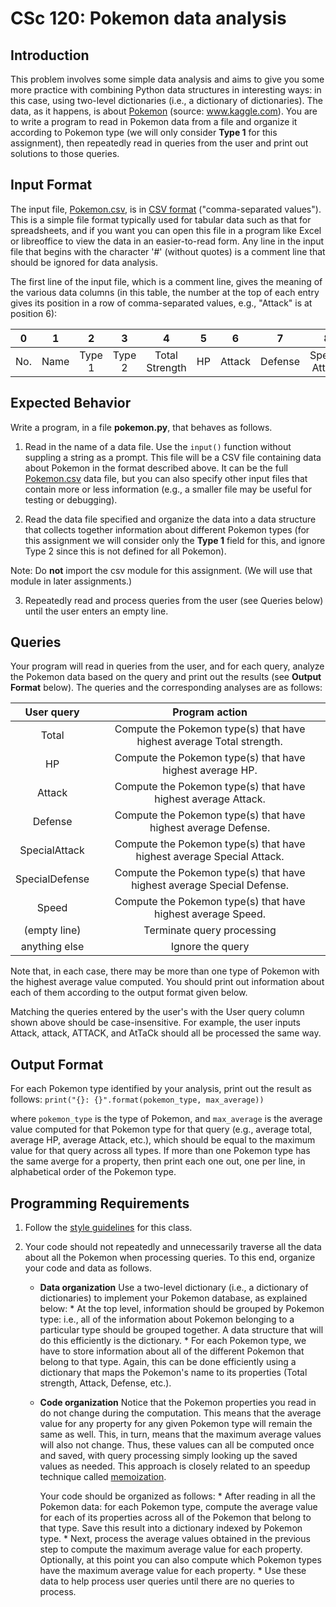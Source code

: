 # CSc 120: Pokemon data analysis

## Introduction
This problem involves some simple data analysis and aims to give you some more practice with combining Python data structures in interesting ways: in this case, using two-level dictionaries (i.e., a dictionary of dictionaries). The data, as it happens, is about [Pokemon](https://www.pokemon.com/us/) (source: www.kaggle.com). You are to write a program to read in Pokemon data from a file and organize it according to Pokemon type (we will only consider **Type 1** for this assignment), then repeatedly read in queries from the user and print out solutions to those queries.

## Input Format
The input file, [Pokemon.csv](Pokemon.csv), is in [CSV format](https://en.wikipedia.org/wiki/Comma-separated_values) ("comma-separated values"). This is a simple file format typically used for tabular data such as that for spreadsheets, and if you want you can open this file in a program like Excel or libreoffice to view the data in an easier-to-read form.
Any line in the input file that begins with the character '#' (without quotes) is a comment line that should be ignored for data analysis.

The first line of the input file, which is a comment line, gives the meaning of the various data columns (in this table, the number at the top of each entry gives its position in a row of comma-separated values, e.g., "Attack" is at position 6):

| 0     | 1 | 2 | 3 | 4 | 5 | 6 | 7 | 8 | 9 | 10 | 11 | 12 |
| :---: | :---:|  :---: |:---: |:---: |:---: |:---: |:---: |:---: |:---: |:---: |:---: |:---: |
| No. | Name | Type 1 | Type 2 | Total Strength | HP | Attack | Defense | Special Attack | Special Defense | Speed | Generation | Legendary? |

## Expected Behavior
Write a program, in a file **pokemon.py**, that behaves as follows.

1. Read in the name of a data file. Use the `input()` function without suppling a string as a prompt. This file will be a CSV file containing data about Pokemon in the format described above. It can be the full [Pokemon.csv](Pokemon.csv) data file, but you can also specify other input files that contain more or less information (e.g., a smaller file may be useful for testing or debugging).

2. Read the data file specified and organize the data into a data structure that collects together information about different Pokemon types (for this assignment we will consider only the **Type 1** field for this, and ignore Type 2 since this is not defined for all Pokemon).

Note: Do **not** import the csv module for this assignment. (We will use that module in later assignments.)

3. Repeatedly read and process queries from the user (see Queries below) until the user enters an empty line.

## Queries
Your program will read in queries from the user, and for each query, analyze the Pokemon data based on the query and print out the results (see **Output Format** below). The queries and the corresponding analyses are as follows:


| User query | Program action |
| :---: | :---: |
| Total | Compute the Pokemon type(s) that have highest average Total strength.|
| HP | Compute the Pokemon type(s) that have highest average HP. |
| Attack | Compute the Pokemon type(s) that have highest average Attack. |
| Defense | Compute the Pokemon type(s) that have highest average Defense. |
| SpecialAttack | Compute the Pokemon type(s) that have highest average Special Attack. |
| SpecialDefense | Compute the Pokemon type(s) that have highest average Special Defense. |
| Speed | Compute the Pokemon type(s) that have highest average Speed. |
| (empty line) | Terminate query processing |
| anything else | Ignore the query |


Note that, in each case, there may be more than one type of Pokemon with the highest average value computed. You should print out information about each of them according to the output format given below.

Matching the queries entered by the user's with the User query column shown above should be case-insensitive. For example, the user inputs Attack, attack, ATTACK, and AtTaCk should all be processed the same way.

## Output Format
For each Pokemon type identified by your analysis, print out the result as follows:
	`print("{}: {}".format(pokemon_type, max_average))`

where `pokemon_type` is the type of Pokemon, and `max_average` is the average value computed for that Pokemon type for that query (e.g., average total, average HP, average Attack, etc.), which should be equal to the maximum value for that query across all types. If more than one Pokemon type has the same averge for a property, then print each one out, one per line, in alphabetical order of the Pokemon type.


## Programming Requirements
1. Follow the [style guidelines](../../coding-style.md) for this class.

2. Your code should not repeatedly and unnecessarily traverse all the data about all the Pokemon when processing queries. To this end, organize your code and data as follows.
	* **Data organization**
		Use a two-level dictionary (i.e., a dictionary of dictionaries) to implement your Pokemon database, as explained below:
			* At the top level, information should be grouped by Pokemon type: i.e., all of the information about Pokemon belonging to a particular type should be grouped together. A data structure that will do this efficiently is the dictionary.
			* For each Pokemon type, we have to store information about all of the different Pokemon that belong to that type. Again, this can be done efficiently using a dictionary that maps the Pokemon's name to its properties (Total strength, Attack, Defense, etc.).
	* **Code organization**
		Notice that the Pokemon properties you read in do not change during the computation. This means that the average value for any property for any given Pokemon type will remain the same as well. This, in turn, means that the maximum average values will also not change. Thus, these values can all be computed once and saved, with query processing simply looking up the saved values as needed. This approach is closely related to an speedup technique called [memoization](https://en.wikipedia.org/wiki/Memoization).

		Your code should be organized as follows:
			* After reading in all the Pokemon data: for each Pokemon type, compute the average value for each of its properties across all of the Pokemon that belong to that type. Save this result into a dictionary indexed by Pokemon type.
			* Next, process the average values obtained in the previous step to compute the maximum average value for each property. Optionally, at this point you can also compute which Pokemon types have the maximum average value for each property.
			* Use these data to help process user queries until there are no queries to process.


